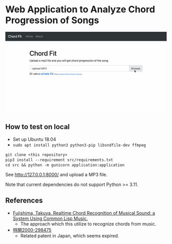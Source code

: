 # Web Application to Analyze Chord Progression of Songs

![demo](demo.gif)

## How to test on local
- Set up Ubuntu 18.04
- `sudo apt install python3 python3-pip libsndfile-dev ffmpeg`

```
git clone <this repository>
pip3 install --requirement src/requirements.txt
cd src && python -m gunicorn application:application
```

See http://127.0.0.1:8000/ and upload a MP3 file.

Note that current dependencies do not support Python >= 3.11.


## References
- [Fujishima, Takuya. Realtime Chord Recognition of Musical Sound: a System Using Common Lisp Music.](https://quod.lib.umich.edu/i/icmc/bbp2372.1999.446/--realtime-chord-recognition-of-musical-sound-a-system-using)
    - The approach which this utilize to recognize chords from music.
- [特開2000-298475](https://www.j-platpat.inpit.go.jp/c1800/PU/JP-2000-298475/DE702924E886509630C4BE1EC170643D2703BCAF24666387BCAF978160C604E0/11/ja)
    - Related patent in Japan, which seems expired.
